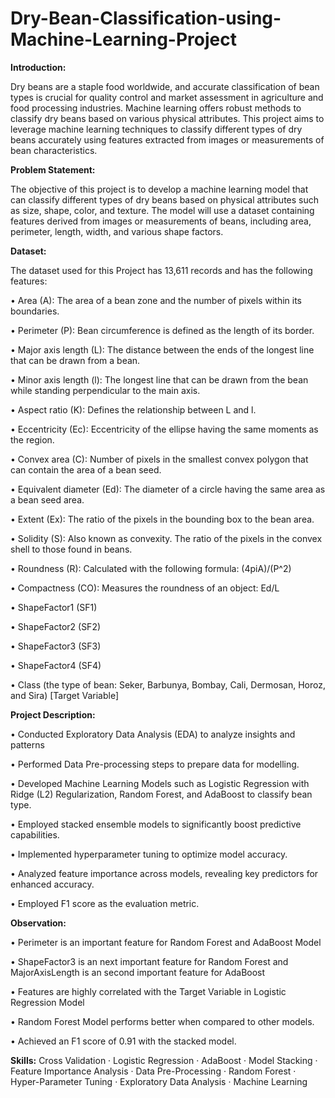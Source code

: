 # Dry-Bean-Classification-using-Machine-Learning-Project

**Introduction:**

Dry beans are a staple food worldwide, and accurate classification of bean types is crucial for quality control and market assessment in agriculture and food processing industries. Machine learning offers robust methods to classify dry beans based on various physical attributes. This project aims to leverage machine learning techniques to classify different types of dry beans accurately using features extracted from images or measurements of bean characteristics.

**Problem Statement:**

The objective of this project is to develop a machine learning model that can classify different types of dry beans based on physical attributes such as size, shape, color, and texture. The model will use a dataset containing features derived from images or measurements of beans, including area, perimeter, length, width, and various shape factors. 

**Dataset:**

The dataset used for this Project has 13,611 records and has the following features:

•	Area (A): The area of a bean zone and the number of pixels within its boundaries.

•	Perimeter (P): Bean circumference is defined as the length of its border.

•	Major axis length (L): The distance between the ends of the longest line that can be drawn from a bean.

•	Minor axis length (l): The longest line that can be drawn from the bean while standing perpendicular to the main axis.

•	Aspect ratio (K): Defines the relationship between L and l.

•	Eccentricity (Ec): Eccentricity of the ellipse having the same moments as the region.

•	Convex area (C): Number of pixels in the smallest convex polygon that can contain the area of a bean seed.

•	Equivalent diameter (Ed): The diameter of a circle having the same area as a bean seed area.

•	Extent (Ex): The ratio of the pixels in the bounding box to the bean area.

•	Solidity (S): Also known as convexity. The ratio of the pixels in the convex shell to those found in beans.

•	Roundness (R): Calculated with the following formula: (4piA)/(P^2)

•	Compactness (CO): Measures the roundness of an object: Ed/L

•	ShapeFactor1 (SF1)

•	ShapeFactor2 (SF2)

•	ShapeFactor3 (SF3)

•	ShapeFactor4 (SF4)

•	Class (the type of bean: Seker, Barbunya, Bombay, Cali, Dermosan, Horoz, and Sira) [Target Variable]

**Project Description:**

• Conducted Exploratory Data Analysis (EDA) to analyze insights and patterns

• Performed Data Pre-processing steps to prepare data for modelling.

• Developed Machine Learning Models such as Logistic Regression with Ridge (L2) Regularization, Random Forest, and AdaBoost to classify bean type.

• Employed stacked ensemble models to significantly boost predictive capabilities.

• Implemented hyperparameter tuning to optimize model accuracy.

• Analyzed feature importance across models, revealing key predictors for enhanced accuracy.

• Employed F1 score as the evaluation metric.

**Observation:**

• Perimeter is an important feature for Random Forest and AdaBoost Model

• ShapeFactor3 is an next important feature for Random Forest and MajorAxisLength is an second important feature for AdaBoost

• Features are highly correlated with the Target Variable in Logistic Regression Model

• Random Forest Model performs better when compared to other models.

• Achieved an F1 score of 0.91 with the stacked model.

**Skills:** Cross Validation · Logistic Regression · AdaBoost · Model Stacking · Feature Importance Analysis · Data Pre-Processing · Random Forest · Hyper-Parameter Tuning · Exploratory Data Analysis · Machine Learning
